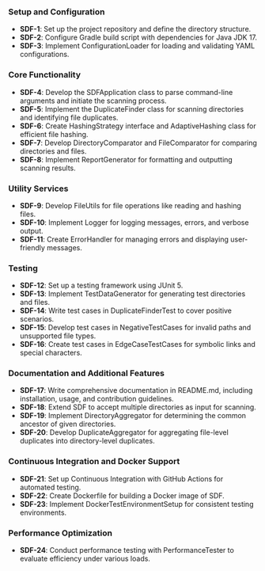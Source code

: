 ### Setup and Configuration
- **SDF-1**: Set up the project repository and define the directory structure.
- **SDF-2**: Configure Gradle build script with dependencies for Java JDK 17.
- **SDF-3**: Implement ConfigurationLoader for loading and validating YAML configurations.

### Core Functionality
- **SDF-4**: Develop the SDFApplication class to parse command-line arguments and initiate the scanning process.
- **SDF-5**: Implement the DuplicateFinder class for scanning directories and identifying file duplicates.
- **SDF-6**: Create HashingStrategy interface and AdaptiveHashing class for efficient file hashing.
- **SDF-7**: Develop DirectoryComparator and FileComparator for comparing directories and files.
- **SDF-8**: Implement ReportGenerator for formatting and outputting scanning results.

### Utility Services
- **SDF-9**: Develop FileUtils for file operations like reading and hashing files.
- **SDF-10**: Implement Logger for logging messages, errors, and verbose output.
- **SDF-11**: Create ErrorHandler for managing errors and displaying user-friendly messages.

### Testing
- **SDF-12**: Set up a testing framework using JUnit 5.
- **SDF-13**: Implement TestDataGenerator for generating test directories and files.
- **SDF-14**: Write test cases in DuplicateFinderTest to cover positive scenarios.
- **SDF-15**: Develop test cases in NegativeTestCases for invalid paths and unsupported file types.
- **SDF-16**: Create test cases in EdgeCaseTestCases for symbolic links and special characters.

### Documentation and Additional Features
- **SDF-17**: Write comprehensive documentation in README.md, including installation, usage, and contribution guidelines.
- **SDF-18**: Extend SDF to accept multiple directories as input for scanning.
- **SDF-19**: Implement DirectoryAggregator for determining the common ancestor of given directories.
- **SDF-20**: Develop DuplicateAggregator for aggregating file-level duplicates into directory-level duplicates.

### Continuous Integration and Docker Support
- **SDF-21**: Set up Continuous Integration with GitHub Actions for automated testing.
- **SDF-22**: Create Dockerfile for building a Docker image of SDF.
- **SDF-23**: Implement DockerTestEnvironmentSetup for consistent testing environments.

### Performance Optimization
- **SDF-24**: Conduct performance testing with PerformanceTester to evaluate efficiency under various loads.

